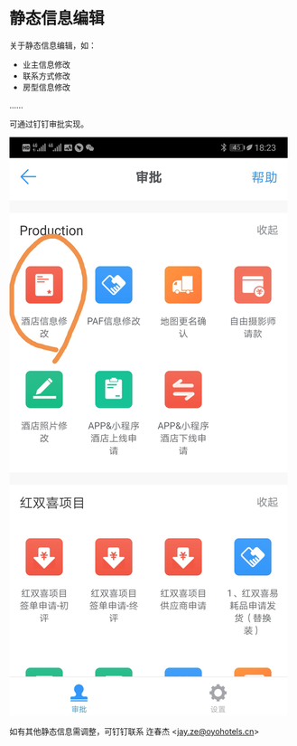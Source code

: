 # 静态信息编辑

关于静态信息编辑，如：

* 业主信息修改
* 联系方式修改
* 房型信息修改

……

可通过钉钉审批实现。

![](../.gitbook/assets/image%20%28259%29.png)

如有其他静态信息需调整，可钉钉联系 迮春杰 &lt;jay.ze@oyohotels.cn&gt;

